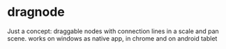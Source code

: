 # dragnode

Just a concept: 
draggable nodes with connection lines in a scale and pan scene. 
works on windows as native app, in chrome and on android tablet




